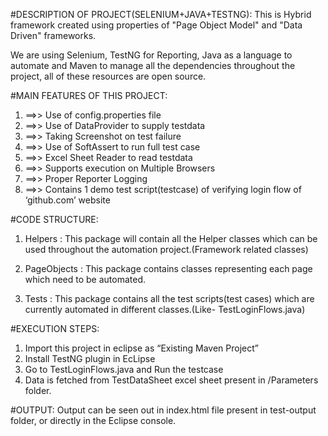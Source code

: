 #DESCRIPTION OF PROJECT(SELENIUM+JAVA+TESTNG):
This is Hybrid framework created using properties of "Page Object Model" and "Data Driven" frameworks.

We are using Selenium, TestNG for Reporting, Java as a language to automate and Maven to manage all the dependencies throughout the project, all of these resources are open source.

#MAIN FEATURES OF THIS PROJECT:
1. ==>> Use of config.properties file
2. ==>> Use of DataProvider to supply testdata
3. ==>> Taking Screenshot on test failure
4. ==>> Use of SoftAssert to run full test case
5. ==>> Excel Sheet Reader to read testdata
6. ==>> Supports execution on Multiple Browsers
7. ==>> Proper Reporter Logging
8. ==>> Contains 1 demo test script(testcase) of verifying login flow of ‘github.com’ website

#CODE STRUCTURE:
1. Helpers : This package will contain all the Helper classes which can be used throughout the automation project.(Framework related classes)

2. PageObjects : This package contains classes representing each page which need to be automated.

3. Tests : This package contains all the test scripts(test cases) which are currently automated in different classes.(Like- TestLoginFlows.java)

#EXECUTION STEPS:
1. Import this project in eclipse as “Existing Maven Project”
2. Install TestNG plugin in EcLipse
3. Go to TestLoginFlows.java and Run the testcase
4. Data is fetched from TestDataSheet excel sheet present in /Parameters folder.

#OUTPUT:
Output can be seen out in index.html file present in test-output folder, or directly in the Eclipse console.
